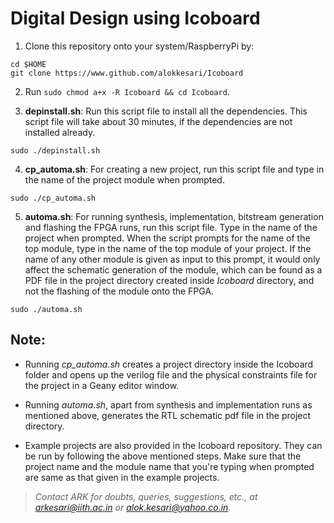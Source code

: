 # Digital Design using **Icoboard**

1. Clone this repository onto your system/RaspberryPi by:
  ```
  cd $HOME
  git clone https://www.github.com/alokkesari/Icoboard
  ```

2. Run `sudo chmod a+x -R Icoboard && cd Icoboard`.

3. **depinstall.sh**: Run this script file to install all the dependencies. This script file will take about 30 minutes, if the dependencies are not installed already.
  ```
  sudo ./depinstall.sh
  ```

4. **cp_automa.sh**: For creating a new project, run this script file and type in the name of the project module when prompted.
  ```
  sudo ./cp_automa.sh
  ```

5. **automa.sh**: For running synthesis, implementation, bitstream generation and flashing the FPGA runs, run this script file. Type in the name of the project when prompted. When the script prompts for the name of the top module, type in the name of the top module of your project. If the name of any other module is given as input to this prompt, it would only affect the schematic generation of the module, which can be found as a PDF file in the project directory created inside *Icoboard* directory, and not the flashing of the module onto the FPGA.
  ```
  sudo ./automa.sh
  ```

## Note:

* Running *cp_automa.sh* creates a project directory inside the Icoboard folder and opens up the verilog file and the physical constraints file for the project in a Geany editor window.

* Running *automa.sh*, apart from synthesis and implementation runs as mentioned above, generates the RTL schematic pdf file in the project directory.

* Example projects are also provided in the Icoboard repository. They can be run by following the above mentioned steps. Make sure that the project name and the module name that you're typing when prompted are same as that given in the example projects.

> *Contact ARK for doubts, queries, suggestions, etc., at arkesari@iith.ac.in or alok.kesari@yahoo.co.in.*

